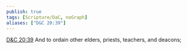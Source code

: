 ```yaml
---
publish: true
tags: [Scripture/DaC, noGraph]
aliases: ["D&C 20:39"]
---
```

[D&C 20:39](https://churchofjesuschrist.org/study/scriptures/dc-testament/dc/20?lang=eng&id=p39#p39) And to ordain other elders, priests, teachers, and deacons;
